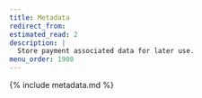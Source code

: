 ```yaml
---
title: Metadata
redirect_from:
estimated_read: 2
description: |
  Store payment associated data for later use.
menu_order: 1900
---
```



{% include metadata.md %}